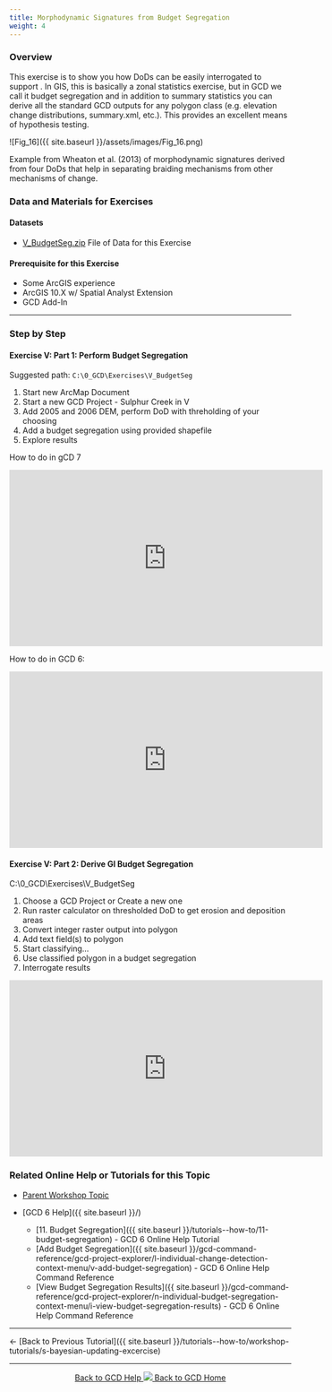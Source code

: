 ```yaml
---
title: Morphodynamic Signatures from Budget Segregation
weight: 4
---
```


### Overview

This exercise is to show you how DoDs can be easily interrogated to support . In GIS, this is basically a zonal statistics exercise, but in GCD we call it budget segregation and in addition to summary statistics you can derive all the standard GCD outputs for any polygon class (e.g. elevation change distributions, summary.xml, etc.). This provides an excellent means of hypothesis testing.

![Fig_16]({{ site.baseurl }}/assets/images/Fig_16.png)

Example from Wheaton et al. (2013) of morphodynamic signatures derived from four DoDs that help in separating braiding mechanisms from other mechanisms of change. 

### Data and Materials for Exercises

#### Datasets

- [V_BudgetSeg.zip](https://s3-us-west-2.amazonaws.com/etalweb.joewheaton.org/GCD/GCD7/Tutorials/V_BudgetSeg.zip) File of Data for this Exercise 

#### Prerequisite for this Exercise

- Some ArcGIS experience
- ArcGIS 10.X w/ Spatial Analyst Extension
- GCD Add-In

------

### Step by Step

#### Exercise V: Part 1: Perform Budget Segregation

Suggested path: `C:\0_GCD\Exercises\V_BudgetSeg`

1. Start new ArcMap Document
2. Start a new GCD Project - Sulphur Creek in V
3. Add 2005 and 2006 DEM, perform DoD with threholding of your choosing
4. Add a budget segregation using provided shapefile
5. Explore results

How to do in gCD 7
<iframe width="560" height="315" src="https://www.youtube.com/embed/2A2R4L8yiq8" frameborder="0" gesture="media" allow="encrypted-media" allowfullscreen></iframe> 

How to do in GCD 6:
<iframe width="560" height="315" src="https://www.youtube.com/embed/IYUyBzTGMAA" frameborder="0" gesture="media" allow="encrypted-media" allowfullscreen></iframe>

#### Exercise V: Part 2: Derive GI Budget Segregation

C:\0_GCD\Exercises\V_BudgetSeg

1. Choose a GCD Project or Create a new one
2. Run raster calculator on thresholded DoD to get erosion and deposition areas
3. Convert integer raster output into polygon
4. Add text field(s) to polygon
5. Start classifying...
6. Use classified polygon in a budget segregation
7. Interrogate results

<iframe width="560" height="315" src="https://www.youtube.com/embed/W_zJNJ85dmc" frameborder="0" gesture="media" allow="encrypted-media" allowfullscreen></iframe>

### Related Online Help or Tutorials for this Topic

- [Parent Workshop Topic](http://gcdworkshop.joewheaton.org/workshop-topics/versions/3-day-workshop/3-Day3/v-budget-segregation)

- [GCD 6 Help]({{ site.baseurl }}/)
  - [11. Budget Segregation]({{ site.baseurl }}/tutorials--how-to/11-budget-segregation) - GCD 6 Online Help Tutorial
  - [Add Budget Segregation]({{ site.baseurl }}/gcd-command-reference/gcd-project-explorer/l-individual-change-detection-context-menu/v-add-budget-segregation)  - GCD 6 Online Help Command Reference
  - [View Budget Segregation Results]({{ site.baseurl }}/gcd-command-reference/gcd-project-explorer/n-individual-budget-segregation-context-menu/i-view-budget-segregation-results) - GCD 6 Online Help Command Reference

------

← [Back to Previous Tutorial]({{ site.baseurl }}/tutorials--how-to/workshop-tutorials/s-bayesian-updating-excercise)

------
<div align="center">
	<a class="hollow button" href="{{ site.baseurl }}/Help"><i class="fa fa-chevron-circle-left"></i>  Back to GCD Help </a>  
	<a class="hollow button" href="{{ site.baseurl }}/"><img src="{{ site.baseurl}}/assets/images/icons/GCDAddIn.png">  Back to GCD Home </a>  
</div>
